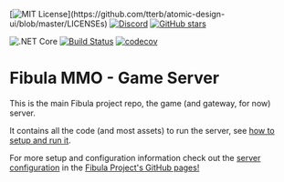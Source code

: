 [![MIT License](https://img.shields.io/apm/l/atomic-design-ui.svg?)](https://github.com/tterb/atomic-design-ui/blob/master/LICENSEs)
[![Discord](https://img.shields.io/discord/288399552581468162?label=Discord)](https://discord.com/invite/cJeVygB)
[![GitHub stars](https://img.shields.io/github/stars/fibula-mmo/fibula-server?label=stargazers&logoColor=yellow&style=social)](https://github.com/fibula-mmo/fibula-server/stargazers)

![.NET Core](https://github.com/fibula-mmo/fibula-server/workflows/.NET%20Core/badge.svg)
[![Build Status](https://dev.azure.com/fibula-mmo/FibulaMMO/_apis/build/status/fibula-server?branchName=main)](https://dev.azure.com/fibula-mmo/FibulaMMO/_build/latest?definitionId=2&branchName=main)
[![codecov](https://codecov.io/gh/fibula-mmo/fibula-server/branch/master/graph/badge.svg)](https://codecov.io/gh/fibula-mmo/fibula-server)

# Fibula MMO - Game Server

This is the main Fibula project repo, the game (and gateway, for now) server.

It contains all the code (and most assets) to run the server, see [how to setup and run it](https://fibula-mmo.github.io/articles/setup.html).

For more setup and configuration information check out the [server configuration](https://fibula-mmo.github.io/articles/configuration.html) in the [Fibula Project's GitHub pages!](https://fibula-mmo.github.io/index.html)
